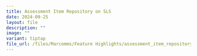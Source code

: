 ```yaml
---
title: Assessment Item Repository on SLS
date: 2024-09-25
layout: file
description: ""
image: ""
variant: tiptap
file_url: /files/Marcomms/Feature Highlights/assessment_item_repository.pdf
---
```

